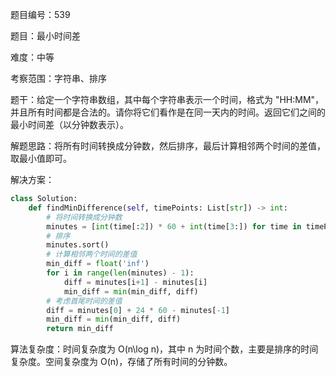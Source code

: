 题目编号：539

题目：最小时间差

难度：中等

考察范围：字符串、排序

题干：给定一个字符串数组，其中每个字符串表示一个时间，格式为 "HH:MM"，并且所有时间都是合法的。请你将它们看作是在同一天内的时间。返回它们之间的最小时间差（以分钟数表示）。 

解题思路：将所有时间转换成分钟数，然后排序，最后计算相邻两个时间的差值，取最小值即可。

解决方案：

```python
class Solution:
    def findMinDifference(self, timePoints: List[str]) -> int:
        # 将时间转换成分钟数
        minutes = [int(time[:2]) * 60 + int(time[3:]) for time in timePoints]
        # 排序
        minutes.sort()
        # 计算相邻两个时间的差值
        min_diff = float('inf')
        for i in range(len(minutes) - 1):
            diff = minutes[i+1] - minutes[i]
            min_diff = min(min_diff, diff)
        # 考虑首尾时间的差值
        diff = minutes[0] + 24 * 60 - minutes[-1]
        min_diff = min(min_diff, diff)
        return min_diff
```

算法复杂度：时间复杂度为 O(n\log n)，其中 n 为时间个数，主要是排序的时间复杂度。空间复杂度为 O(n)，存储了所有时间的分钟数。